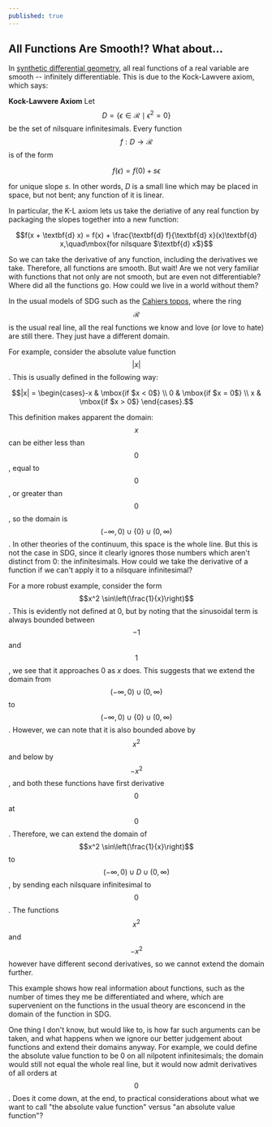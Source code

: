 ```yaml
---
published: true
---
```

## All Functions Are Smooth!? What about...

In [synthetic differential geometry](https://ncatlab.org/nlab/show/synthetic+differential+geometry), all real functions of a real variable are smooth -- infinitely differentiable. This is due to the Kock-Lawvere axiom, which says:

**Kock-Lawvere Axiom** Let $$D = \{ \epsilon \in \mathcal{R} \mid \epsilon^2 = 0\}$$ be the set of nilsquare infinitesimals. Every function $$f : D \to \mathcal{R}$$ is of the form

$$f(\epsilon) = f(0) + s\epsilon$$

for unique slope $s$. In other words, $D$ is a small line which may be placed in space, but not bent; any function of it is linear.

In particular, the K-L axiom lets us take the deriative of any real function by packaging the slopes together into a new function:

$$f(x + \textbf{d} x) = f(x) + \frac{\textbf{d} f}{\textbf{d} x}(x)\textbf{d} x,\quad\mbox{for nilsquare $\textbf{d} x$}$$

So we can take the derivative of any function, including the derivatives we take. Therefore, all functions are smooth. But wait! Are we not very familiar with functions that not only are not smooth, but are even not differentiable? Where did all the functions go. How could we live in a world without them?

In the usual models of SDG such as the [Cahiers topos](https://ncatlab.org/nlab/show/Cahiers+topos), where the ring $$\mathcal{R}$$ is the usual real line, all the real functions we know and love (or love to hate) are still there. They just have a different domain. 

For example, consider the absolute value function $$|x|$$. This is usually defined in the following way:

$$|x| = \begin{cases}-x & \mbox{if $x < 0$} \\ 0 & \mbox{if $x = 0$} \\ x & \mbox{if $x > 0$}  \end{cases}.$$

This definition makes apparent the domain: $$x$$ can be either less than $$0$$, equal to $$0$$, or greater than $$0$$, so the domain is $$(-\infty, 0) \cup \{0\} \cup (0, \infty)$$. In other theories of the continuum, this space is the whole line. But this is not the case in SDG, since it clearly ignores those numbers which aren't distinct from $0$: the infinitesimals. How could we take the derivative of a function if we can't apply it to a nilsquare infinitesimal?

For a more robust example, consider the form $$x^2 \sin\left(\frac{1}{x}\right)$$. This is evidently not defined at $0$, but by noting that the sinusoidal term is always bounded between $$-1$$ and $$1$$, we see that it approaches $0$ as $x$ does. This suggests that we extend the domain from $$(-\infty, 0) \cup (0, \infty)$$ to $$(-\infty, 0) \cup \{0\} \cup (0, \infty)$$. However, we can note that it is also bounded above by $$x^2$$ and below by $$-x^2$$, and both these functions have first derivative $$0$$ at $$0$$. Therefore, we can extend the domain of $$x^2 \sin\left(\frac{1}{x}\right)$$ to $$(-\infty, 0) \cup D \cup (0, \infty)$$, by sending each nilsquare infinitesimal to $$0$$. The functions $$x^2$$ and $$-x^2$$ however have different second derivatives, so we cannot extend the domain further.

This example shows how real information about functions, such as the number of times they me be differentiated and where, which are supervenient on the functions in the usual theory are esconcend in the domain of the function in SDG.

One thing I don't know, but would like to, is how far such arguments can be taken, and what happens when we ignore our better judgement about functions and extend their domains anyway. For example, we could define the absolute value function to be $0$ on all nilpotent infinitesimals; the domain would still not equal the whole real line, but it would now admit derivatives of all orders at $$0$$. Does it come down, at the end, to practical considerations about what we want to call "the absolute value function" versus "an absolute value function"?
